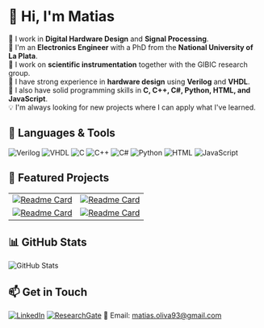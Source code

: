 # 👋 Hi, I'm Matias

🔭 I work in **Digital Hardware Design** and **Signal Processing**.  
🌱 I'm an **Electronics Engineer** with a PhD from the **National University of La Plata**.  
🌱 I work on **scientific instrumentation** together with the GIBIC research group.  
🌱 I have strong experience in **hardware design** using **Verilog** and **VHDL**.  
🌱 I also have solid programming skills in **C, C++, C#, Python, HTML, and JavaScript**.   
💡 I'm always looking for new projects where I can apply what I've learned.  

## 🚀 Languages & Tools
![Verilog](https://img.shields.io/badge/Verilog-DC143C?style=flat&logo=verilog&logoColor=white)
![VHDL](https://img.shields.io/badge/VHDL-008000?style=flat)
![C](https://img.shields.io/badge/C-00599C?style=flat&logo=c&logoColor=white)
![C++](https://img.shields.io/badge/C++-00599C?style=flat&logo=cplusplus&logoColor=white)
![C#](https://img.shields.io/badge/C%23-239120?style=flat&logo=c-sharp&logoColor=white)
![Python](https://img.shields.io/badge/Python-3776AB?style=flat&logo=python&logoColor=white)
![HTML](https://img.shields.io/badge/HTML5-E34F26?style=flat&logo=html5&logoColor=white)
![JavaScript](https://img.shields.io/badge/JavaScript-F7DF1E?style=flat&logo=javascript&logoColor=black)


## 📂 Featured Projects

| | |
|---|---|
| [![Readme Card](https://github-readme-stats.vercel.app/api/pin/?username=ushikawa93&repo=signal_processing_fpga&theme=tokyonight)](https://github.com/ushikawa93/signal_processing_fpga) | [![Readme Card](https://github-readme-stats.vercel.app/api/pin/?username=ushikawa93&repo=lockin_de1soc&theme=tokyonight)](https://github.com/ushikawa93/lockin_de1soc) |
| [![Readme Card](https://github-readme-stats.vercel.app/api/pin/?username=ushikawa93&repo=adquisidor_red_pitaya&theme=tokyonight)](https://github.com/ushikawa93/adquisidor_red_pitaya) | [![Readme Card](https://github-readme-stats.vercel.app/api/pin/?username=ushikawa93&repo=lockin_redpitaya&theme=tokyonight)](https://github.com/ushikawa93/lockin_redpitaya) |

## 📊 GitHub Stats
![GitHub Stats](https://github-readme-stats.vercel.app/api?username=ushikawa93&show_icons=true&theme=tokyonight)

## 📫 Get in Touch
[![LinkedIn](https://img.shields.io/badge/LinkedIn-blue?style=flat&logo=linkedin)](https://www.linkedin.com/in/matias-javier-oliva-306ab3150/)
[![ResearchGate](https://img.shields.io/badge/ResearchGate-00CCBB?style=flat&logo=researchgate&logoColor=white)](https://www.researchgate.net/profile/Matias-Javier-Oliva/research)
📧 Email: [matias.oliva93@gmail.com](mailto:matias.oliva93@gmail.com)

